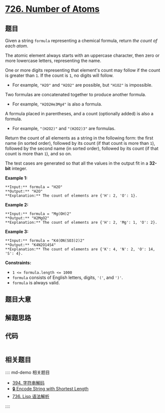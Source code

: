 # [726. Number of Atoms](https://leetcode.com/problems/number-of-atoms)

## 题目

Given a string `formula` representing a chemical formula, return _the count of
each atom_.

The atomic element always starts with an uppercase character, then zero or
more lowercase letters, representing the name.

One or more digits representing that element's count may follow if the count
is greater than `1`. If the count is `1`, no digits will follow.

  * For example, `"H2O"` and `"H2O2"` are possible, but `"H1O2"` is impossible.

Two formulas are concatenated together to produce another formula.

  * For example, `"H2O2He3Mg4"` is also a formula.

A formula placed in parentheses, and a count (optionally added) is also a
formula.

  * For example, `"(H2O2)"` and `"(H2O2)3"` are formulas.

Return the count of all elements as a string in the following form: the first
name (in sorted order), followed by its count (if that count is more than
`1`), followed by the second name (in sorted order), followed by its count (if
that count is more than `1`), and so on.

The test cases are generated so that all the values in the output fit in a
**32-bit** integer.



**Example 1:**

    
    
    **Input:** formula = "H2O"
    **Output:** "H2O"
    **Explanation:** The count of elements are {'H': 2, 'O': 1}.
    

**Example 2:**

    
    
    **Input:** formula = "Mg(OH)2"
    **Output:** "H2MgO2"
    **Explanation:** The count of elements are {'H': 2, 'Mg': 1, 'O': 2}.
    

**Example 3:**

    
    
    **Input:** formula = "K4(ON(SO3)2)2"
    **Output:** "K4N2O14S4"
    **Explanation:** The count of elements are {'K': 4, 'N': 2, 'O': 14, 'S': 4}.
    



**Constraints:**

  * `1 <= formula.length <= 1000`
  * `formula` consists of English letters, digits, `'('`, and `')'`.
  * `formula` is always valid.


## 题目大意

## 解题思路

## 代码

```javascript

```

## 相关题目

:::: md-demo 相关题目
- [394. 字符串解码](./0394.md)
- [🔒 Encode String with Shortest Length](https://leetcode.com/problems/encode-string-with-shortest-length)
- [736. Lisp 语法解析](https://leetcode.com/problems/parse-lisp-expression)

::::
